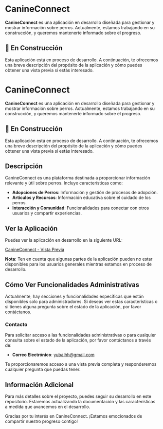 # CanineConnect

**CanineConnect** es una aplicación en desarrollo diseñada para gestionar y mostrar información sobre perros. Actualmente, estamos trabajando en su construcción, y queremos mantenerte informado sobre el progreso.

## 🚧 En Construcción

Esta aplicación está en proceso de desarrollo. A continuación, te ofrecemos una breve descripción del propósito de la aplicación y cómo puedes obtener una vista previa si estás interesado.
# CanineConnect

**CanineConnect** es una aplicación en desarrollo diseñada para gestionar y mostrar información sobre perros. Actualmente, estamos trabajando en su construcción, y queremos mantenerte informado sobre el progreso.

## 🚧 En Construcción

Esta aplicación está en proceso de desarrollo. A continuación, te ofrecemos una breve descripción del propósito de la aplicación y cómo puedes obtener una vista previa si estás interesado.

## Descripción

CanineConnect es una plataforma destinada a proporcionar información relevante y útil sobre perros. Incluye características como:

- **Adopciones de Perros**: Información y gestión de procesos de adopción.
- **Artículos y Recursos**: Información educativa sobre el cuidado de los perros.
- **Interacción y Comunidad**: Funcionalidades para conectar con otros usuarios y compartir experiencias.

## Ver la Aplicación

Puedes ver la aplicación en desarrollo en la siguiente URL:

[CanineConnect - Vista Previa](https://canine-connect.netlify.app/)

**Nota:** Ten en cuenta que algunas partes de la aplicación pueden no estar disponibles para los usuarios generales mientras estamos en proceso de desarrollo.

## Cómo Ver Funcionalidades Administrativas

Actualmente, hay secciones y funcionalidades específicas que están disponibles solo para administradores. Si deseas ver estas características o si tienes alguna pregunta sobre el estado de la aplicación, por favor contáctanos.

### Contacto

Para solicitar acceso a las funcionalidades administrativas o para cualquier consulta sobre el estado de la aplicación, por favor contáctanos a través de:

- **Correo Electrónico**: [yubalhh@gmail.com](mailto:tu_email@example.com)

Te proporcionaremos acceso a una vista previa completa y responderemos cualquier pregunta que puedas tener.

## Información Adicional

Para más detalles sobre el proyecto, puedes seguir su desarrollo en este repositorio. Estaremos actualizando la documentación y las características a medida que avancemos en el desarrollo.

Gracias por tu interés en CanineConnect. ¡Estamos emocionados de compartir nuestro progreso contigo!




